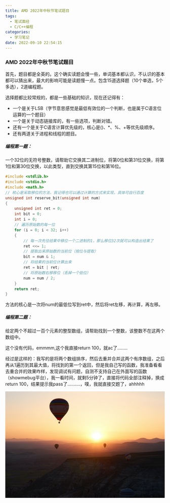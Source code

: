 ```yaml
---
title: AMD 2022年中秋节笔试题目
tags:
  - 笔试面经
  - C/C++编程
categories:
  - 学习笔记
date: 2022-09-10 22:54:15
---
```



### AMD 2022年中秋节笔试题目

首先，题目都是全英的。这个确实读题会慢一些，单词基本都认识，不认识的基本都可以猜出来，最大的影响可能是读题慢一点。包含15道选择题（10个单选，5个多选），2道编程题。

选择题都比较常规的，都是一些基础的知识，现在还记得有：

- 一个是关于LSB（字节意思感觉是最低有效位的一个判断，也是属于C语言位运算的一个题目）
- 一个是关于动态链接库的，有一些选项，判断对错。
- 还有一个是关于C语言计算优先级的，核心是()、*、%、+等优先级顺序。
- 还有两道关于进程和线程的题目。

<!--more-->

##### 编程第一题：

一个32位的无符号整数，请帮助它交换其二进制位，将第0位和第31位交换，将第1位和第30位交换，以此类型，直到交换其第15位和第16位。

```c
#include <stdlib.h>
#include <stdio.h>
#include <math.h>
// 核心是采取移位的方法，我记得也可以通过计算的方式来实现，具体可自行百度
unsigned int reserve_bit(unsigned int num)
{
	unsigned int ret = 0;
	int bit = 0;
	int i = 0;
    // 遍历原始数的每一位
	for (i = 0; i < 32; i++)
	{
        // 每一次先往结果中移位一个二进制的1，那么移位32次就可以构造出结果了
		ret <<= 1;
        // 提取出来原始数的当前位（按位与提取）
		bit = num & 1;
        // 将结果的当前位计算出来
		ret = bit | ret;
        // 将原始数右移移位（丢掉一个低位）
		num = num / 2;
	}
	return ret;
}
```

方法的核心是一次将num的最低位写到ret中，然后将ret左移，再计算，再左移。

##### 编程第二题：

给定两个不超过一百个元素的整型数组，请帮助找到一个整数，该整数不在这两个数组中。

这个没有代码，emmmm,这个我直接return 100，就ac了........

经过是这样的：我写的是将两个数组排序，然后去重并合并这两个有序数组，之后再从1遍历到其最大值，将找到的第一个返回，但是我自己写的函数，我准备看看去重合并的效果咋样，发现调试有问题，自测不支持自己在外面写的函数（showmebug平台），我一看时间，就剩5分钟了，直接将代码全部注释掉，换成return 100，结果提示我pass了..........，噗，我就直接交题了，ahhhhh

![JuniperPhoton  2021-07-07 12-00-00](AMD2022%E5%B9%B4%E4%B8%AD%E7%A7%8B%E8%8A%82%E7%AC%94%E8%AF%95%E9%A2%98%E7%9B%AE/JuniperPhoton%20%202021-07-07%2012-00-00.jpg)